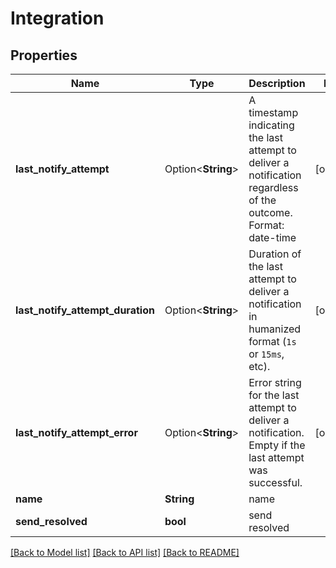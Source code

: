 # Integration

## Properties

Name | Type | Description | Notes
------------ | ------------- | ------------- | -------------
**last_notify_attempt** | Option<**String**> | A timestamp indicating the last attempt to deliver a notification regardless of the outcome. Format: date-time | [optional]
**last_notify_attempt_duration** | Option<**String**> | Duration of the last attempt to deliver a notification in humanized format (`1s` or `15ms`, etc). | [optional]
**last_notify_attempt_error** | Option<**String**> | Error string for the last attempt to deliver a notification. Empty if the last attempt was successful. | [optional]
**name** | **String** | name | 
**send_resolved** | **bool** | send resolved | 

[[Back to Model list]](../README.md#documentation-for-models) [[Back to API list]](../README.md#documentation-for-api-endpoints) [[Back to README]](../README.md)


